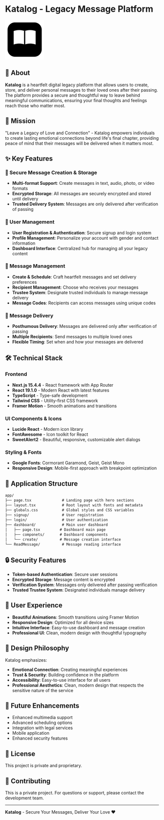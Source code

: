 # Katalog - Legacy Message Platform

![Katalog Logo](public/favicon.svg)

## 📖 About

**Katalog** is a heartfelt digital legacy platform that allows users to create, store, and deliver personal messages to their loved ones after their passing. The platform provides a secure and thoughtful way to leave behind meaningful communications, ensuring your final thoughts and feelings reach those who matter most.

## 🎯 Mission

"Leave a Legacy of Love and Connection" - Katalog empowers individuals to create lasting emotional connections beyond life's final chapter, providing peace of mind that their messages will be delivered when it matters most.

## ✨ Key Features

### 🔐 Secure Message Creation & Storage
- **Multi-format Support**: Create messages in text, audio, photo, or video formats
- **Encrypted Storage**: All messages are securely encrypted and stored until delivery
- **Trusted Delivery System**: Messages are only delivered after verification of passing

### 👥 User Management
- **User Registration & Authentication**: Secure signup and login system
- **Profile Management**: Personalize your account with gender and contact information
- **Dashboard Interface**: Centralized hub for managing all your legacy content

### 📨 Message Management
- **Create & Schedule**: Craft heartfelt messages and set delivery preferences
- **Recipient Management**: Choose who receives your messages
- **Trustee System**: Designate trusted individuals to manage message delivery
- **Message Codes**: Recipients can access messages using unique codes

### 🚀 Message Delivery
- **Posthumous Delivery**: Messages are delivered only after verification of passing
- **Multiple Recipients**: Send messages to multiple loved ones
- **Flexible Timing**: Set when and how your messages are delivered

## 🛠️ Technical Stack

### Frontend
- **Next.js 15.4.4** - React framework with App Router
- **React 19.1.0** - Modern React with latest features
- **TypeScript** - Type-safe development
- **Tailwind CSS** - Utility-first CSS framework
- **Framer Motion** - Smooth animations and transitions

### UI Components & Icons
- **Lucide React** - Modern icon library
- **FontAwesome** - Icon toolkit for React
- **SweetAlert2** - Beautiful, responsive, customizable alert dialogs

### Styling & Fonts
- **Google Fonts**: Cormorant Garamond, Geist, Geist Mono
- **Responsive Design**: Mobile-first approach with breakpoint optimization


## 📱 Application Structure

```
app/
├── page.tsx              # Landing page with hero sections
├── layout.tsx            # Root layout with fonts and metadata
├── globals.css           # Global styles and CSS variables
├── signup/               # User registration
├── login/                # User authentication
├── dashboard/            # Main user dashboard
│   ├── page.tsx         # Dashboard main page
│   ├── componets/       # Dashboard components
│   └── create/          # Message creation interface
└── ReadMessage/          # Message reading interface
```

## 🔒 Security Features

- **Token-based Authentication**: Secure user sessions
- **Encrypted Storage**: Message content is encrypted
- **Verification System**: Messages only delivered after passing verification
- **Trusted Trustee System**: Designated individuals manage delivery

## 🌟 User Experience

- **Beautiful Animations**: Smooth transitions using Framer Motion
- **Responsive Design**: Optimized for all device sizes
- **Intuitive Interface**: Easy-to-use dashboard and message creation
- **Professional UI**: Clean, modern design with thoughtful typography

## 🎨 Design Philosophy

Katalog emphasizes:
- **Emotional Connection**: Creating meaningful experiences
- **Trust & Security**: Building confidence in the platform
- **Accessibility**: Easy-to-use interface for all users
- **Professional Aesthetics**: Clean, modern design that respects the sensitive nature of the service

## 🔮 Future Enhancements

- Enhanced multimedia support
- Advanced scheduling options
- Integration with legal services
- Mobile application
- Enhanced security features

## 📄 License

This project is private and proprietary.

## 🤝 Contributing

This is a private project. For questions or support, please contact the development team.

---

**Katalog** - Secure Your Messages, Deliver Your Love ❤️